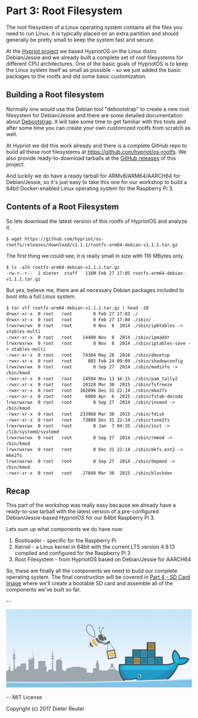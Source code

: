 
# Part 3: Root Filesystem

The root filesystem of a Linux operating system contains all the files you need to run Linux. It is typically placed on an extra partition and should generally be pretty small to keep the system fast and secure.

At the [Hypriot project](https://blog.hypriot.com) we based HypriotOS on the Linux distro Debian/Jessie and we already built a complete set of root filesystems for different CPU architectures. One of the basic goals of HypriotOS is to keep the Linux system itself as small as possible - so we just added the basic packages to the rootfs and did some basic customization.


## Building a Root filesystem

Normally one would use the Debian tool "debootstrap" to create a new root filesystem for Debian/Jessie and there are some detailed documentation about [Debootstrap](https://wiki.debian.org/Debootstrap). It will take some time to get familiar with this tools and after some time you can create your own customized rootfs from scratch as well.

At Hypriot we did this work already and there is a complete GitHub repo to build all these root filesystems at https://github.com/hypriot/os-rootfs. We also provide ready-to-download tarballs at the [GitHub releases](https://github.com/hypriot/os-rootfs/releases) of this project.

And luckily we do have a ready tarball for ARMv8/ARM64/AARCH64 for Debian/Jessie, so it's just easy to take this one for our workshop to build a 64bit Docker-enabled Linux operating system for the Raspberry Pi 3.


## Contents of a Root Filesystem

So lets download the latest version of this rootfs of HypriotOS and analyze it.
```
$ wget https://github.com/hypriot/os-rootfs/releases/download/v1.1.1/rootfs-arm64-debian-v1.1.1.tar.gz
```

The first thing we could see, it is really small in size with 116 MBytes only.
```
$ ls -alh rootfs-arm64-debian-v1.1.1.tar.gz
-rw-r--r--  1 dieter  staff   116M Feb 27 17:05 rootfs-arm64-debian-v1.1.1.tar.gz
```

But yes, believe me, there are all necessary Debian packages included to boot into a full Linux system.
```
$ tar vtf rootfs-arm64-debian-v1.1.1.tar.gz | head -20
drwxr-xr-x  0 root   root        0 Feb 27 17:03 ./
drwxr-xr-x  0 root   root        0 Feb 27 17:04 ./sbin/
lrwxrwxrwx  0 root   root        0 Nov  8  2014 ./sbin/ip6tables -> xtables-multi
-rwxr-xr-x  0 root   root    14480 Nov  8  2014 ./sbin/ipmaddr
lrwxrwxrwx  0 root   root        0 Nov  8  2014 ./sbin/iptables-save -> xtables-multi
-rwxr-xr-x  0 root   root    74384 May 28  2016 ./sbin/dmsetup
-rwxr-xr-x  0 root   root      885 Feb 24 09:09 ./sbin/shadowconfig
lrwxrwxrwx  0 root   root        0 Sep 27  2014 ./sbin/modinfo -> /bin/kmod
-rwxr-xr-x  0 root   root    14504 Nov 13 16:15 ./sbin/pam_tally2
-rwxr-xr-x  0 root   root    10328 Mar 30  2015 ./sbin/fsfreeze
-rwxr-xr-x  0 root   root   102096 Dec 31 22:14 ./sbin/mke2fs
-rwxr-xr-x  0 root   root     6080 Apr  6  2015 ./sbin/fstab-decode
lrwxrwxrwx  0 root   root        0 Sep 27  2014 ./sbin/insmod -> /bin/kmod
-rwxr-xr-x  0 root   root   233968 Mar 30  2015 ./sbin/fdisk
-rwxr-xr-x  0 root   root    73088 Dec 31 22:14 ./sbin/tune2fs
lrwxrwxrwx  0 root   root        0 Jan  7 04:35 ./sbin/init -> /lib/systemd/systemd
lrwxrwxrwx  0 root   root        0 Sep 27  2014 ./sbin/rmmod -> /bin/kmod
lrwxrwxrwx  0 root   root        0 Dec 31 22:14 ./sbin/mkfs.ext2 -> mke2fs
lrwxrwxrwx  0 root   root        0 Sep 27  2014 ./sbin/depmod -> /bin/kmod
-rwxr-xr-x  0 root   root    27040 Mar 30  2015 ./sbin/blockdev
```


## Recap

This part of the workshop was really easy because we already have a ready-to-use tarball with the latest version of a pre-configured Debian/Jessie-based HypriotOS for our 64bit Raspberry Pi 3.

Lets sum up what components we do have now:

1. Bootloader - specific for the Raspberry Pi
2. Kernel - a Linux kernel in 64bit with the current LTS version 4.9.13 compiled and configured for the Raspberry Pi 3
3. Root Filesystem - from HypriotOS based on Debian/Jessie for AARCH64

So, these are finally all the components we need to build our complete operating system. The final construction will be covered in [Part 4 - SD Card Image](/part4-sd-card-image.md) where we'll create a bootable SD card and assemble all of the components we've built so far.

--

![bee42-logo.jpg](/images/bee42-logo.jpg)

--
MIT License

Copyright (c) 2017 Dieter Reuter
